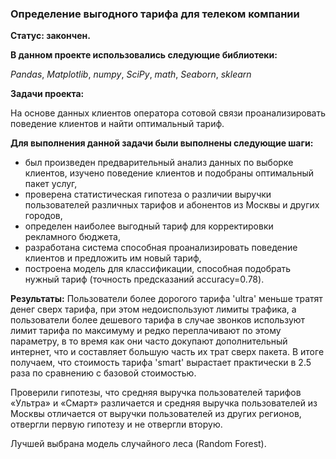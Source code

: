 ### Определение выгодного тарифа для телеком компании
**Статус: закончен.**

**В данном проекте использовались следующие библиотеки:**

*Pandas*,
*Matplotlib*,
*numpy*,
*SciPy*,
*math*,
*Seaborn*,
*sklearn*

**Задачи проекта:**

На основе данных клиентов оператора сотовой связи проанализировать поведение клиентов и найти оптимальный тариф.

**Для выполнения данной задачи были выполнены следующие шаги:**

- был произведен предварительный анализ данных по выборке клиентов, изучено поведение клиентов и подобраны оптимальный пакет услуг,
- проверена статистическая гипотеза о различии выручки пользователей различных тарифов и абонентов из Москвы и других городов,
- определен наиболее выгодный тариф для корректировки рекламного бюджета,
- разработана система способная проанализировать поведение клиентов и предложить им новый тариф,
- построена модель для классификации, способная подобрать нужный тариф (точность предсказаний accuracy=0.78).

**Результаты:**
Пользователи более дорогого тарифа 'ultra' меньше тратят денег сверх тарифа, при этом недоиспользуют лимиты трафика, а пользователи более дешевого тарифа в случае звонков используют лимит тарифа по максимуму и редко переплачивают по этому параметру, в то время как они часто докупают дополнительный интернет, что и составляет большую часть их трат сверх пакета. В итоге получаем, что стоимость тарифа 'smart' вырастает практически в 2.5 раза по сравнению с базовой стоимостью.

Проверили гипотезы, что средняя выручка пользователей тарифов «Ультра» и «Смарт» различается и средняя выручка пользователей из Москвы отличается от выручки пользователей из других регионов, отвергли первую гипотезу и не отвергли вторую.

Лучшей выбрана модель случайного леса (Random Forest).
